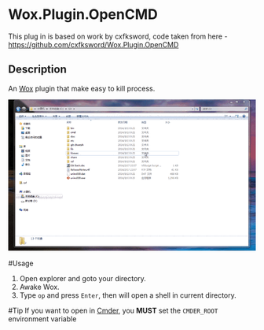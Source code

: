 Wox.Plugin.OpenCMD
==================

This plug in is based on work by cxfksword, code taken from here - https://github.com/cxfksword/Wox.Plugin.OpenCMD

Description
-----------

An [Wox](https://github.com/qianlifeng/Wox) plugin that make easy to kill process. 

![screenshot: `op `](preview.gif)

#Usage
1. Open explorer and goto your directory.
2. Awake Wox.
3. Type `op` and press `Enter`, then will open a shell in current directory.

#Tip
If you want to open in [Cmder](https://github.com/bliker/cmder), you **MUST** set the `CMDER_ROOT` environment variable